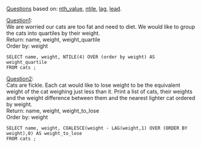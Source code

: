[Questions](https://www.windowfunctions.com/questions/grouping/) based on: 
[nth_value](https://docs.oracle.com/cd/E11882_01/server.112/e41084/functions114.htm#SQLRF30031), 
[ntile](https://docs.microsoft.com/en-us/sql/t-sql/functions/ntile-transact-sql?view=sql-server-ver15_),
[lag](https://docs.microsoft.com/en-us/sql/t-sql/functions/lag-transact-sql?view=sql-server-ver15),
[lead](https://docs.microsoft.com/en-us/sql/t-sql/functions/lead-transact-sql?view=sql-server-ver15).


[Question1](https://www.windowfunctions.com/questions/grouping/0): \
We are worried our cats are too fat and need to diet.
We would like to group the cats into quartiles by their weight. \
Return: name, weight, weight_quartile \
Order by: weight

```
SELECT name, weight, NTILE(4) OVER (order by weight) AS weight_quartile
FROM cats ;
```

[Question2](https://www.windowfunctions.com/questions/grouping/1): \
Cats are fickle. Each cat would like to lose weight to be the equivalent weight of the cat weighing just less than it.
Print a list of cats, their weights and the weight difference between them and the nearest lighter cat ordered by weight. \
Return: name, weight, weight_to_lose \
Order by: weight 


```
SELECT name, weight, COALESCE(weight - LAG(weight,1) OVER (ORDER BY weight),0) AS weight_to_lose
FROM cats ;
```

